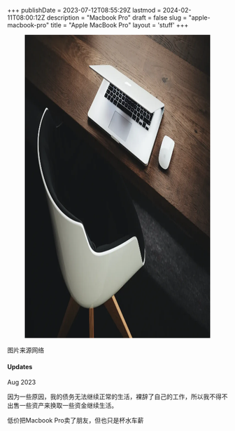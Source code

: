 +++
publishDate = 2023-07-12T08:55:29Z
lastmod = 2024-02-11T08:00:12Z
description = "Macbook Pro"
draft = false
slug = "apple-macbook-pro"
title = "Apple MacBook Pro"
layout = 'stuff'
+++
<section class="photoset">
  <div class="photoset-row">
    <figure class="photoset-item single feature-" data-pswp-uid="1">
        <a href="#"><img data-ratio="1.4477" src="/images/1311.webp" data-webp="true" data-loaded="true" style="height: 691px; width: 1000.36px;"></a>
    </figure>
  </div>
  <div class="caption">图片来源网络</div>
</section>

<div class="content-module yellow">
<div class="header">
<h4 class="toc" id="updates">Updates</h4>
<p class="metasub">Aug 2023</p>
</div>
<p>因为一些原因，我的债务无法继续正常的生活，裸辞了自己的工作，所以我不得不出售一些资产来换取一些资金继续生活。</p>
<p>低价把Macbook Pro卖了朋友，但也只是杯水车薪</p>
</div>

